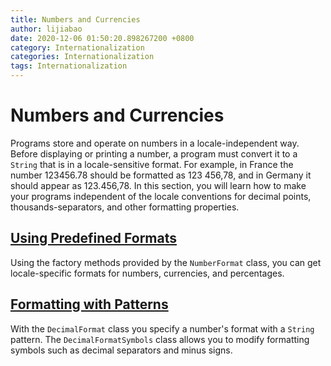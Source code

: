 ```yaml
---
title: Numbers and Currencies
author: lijiabao
date: 2020-12-06 01:50:20.898267200 +0800
category: Internationalization
categories: Internationalization
tags: Internationalization
---
```


# Numbers and Currencies

Programs store and operate on numbers in a locale-independent way. Before displaying or printing a number, a program must convert it to a `String` that is in a locale-sensitive format. For example, in France the number 123456.78 should be formatted as 123 456,78, and in Germany it should appear as 123.456,78. In this section, you will learn how to make your programs independent of the locale conventions for decimal points, thousands-separators, and other formatting properties.

## [Using Predefined Formats](numberFormat.html)

Using the factory methods provided by the `NumberFormat` class, you can get locale-specific formats for numbers, currencies, and percentages.

## [Formatting with Patterns](decimalFormat.html)

With the `DecimalFormat` class you specify a number's format with a `String` pattern. The `DecimalFormatSymbols` class allows you to modify formatting symbols such as decimal separators and minus signs.
